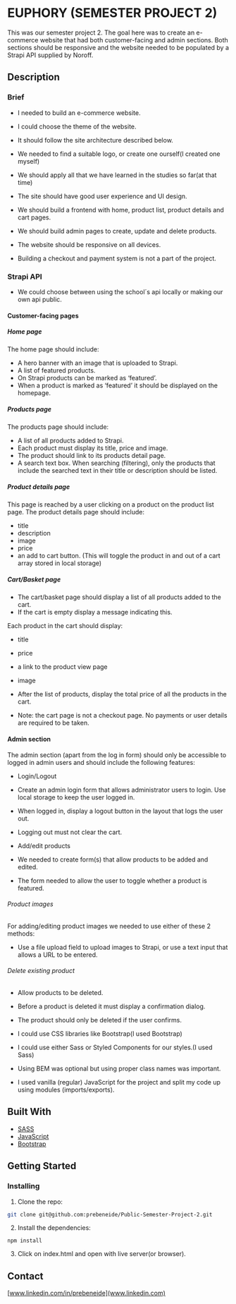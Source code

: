 # EUPHORY (SEMESTER PROJECT 2)

This was our semester project 2. The goal here was to create an e-commerce website that had both customer-facing and admin sections. Both sections should be responsive and the website needed to be populated by a Strapi API supplied by Noroff.

## Description

### Brief

- I needed to build an e-commerce website.
- I could choose the theme of the website.
- It should follow the site architecture described below.
- We needed to find a suitable logo, or create one ourself(I created one myself)
- We should apply all that we have learned in the studies so far(at that time)
- The site should have good user experience and UI design.

- We should build a frontend with home, product list, product details and cart pages.
- We should build admin pages to create, update and delete products.
- The website should be responsive on all devices.
- Building a checkout and payment system is not a part of the project.


### Strapi API

- We could choose between using the school´s api locally or making our own api public.

#### Customer-facing pages

##### Home page

The home page should include:

- A hero banner with an image that is uploaded to Strapi.
- A list of featured products.
- On Strapi products can be marked as ‘featured’.
- When a product is marked as ‘featured’ it should be displayed on the homepage.

##### Products page

The products page should include:

- A list of all products added to Strapi.
- Each product must display its title, price and image.
- The product should link to its products detail page.
- A search text box. When searching (filtering), only the products that include the searched text in their title or description should be listed.

##### Product details page

This page is reached by a user clicking on a product on the product list page. The product details page should include:

- title
- description
- image
- price
- an add to cart button. (This will toggle the product in and out of a cart array stored in local storage)

##### Cart/Basket page

- The cart/basket page should display a list of all products added to the cart.
- If the cart is empty display a message indicating this.

Each product in the cart should display:

- title
- price
- a link to the product view page
- image

- After the list of products, display the total price of all the products in the cart.

- Note: the cart page is not a checkout page. No payments or user details are required to be taken.


#### Admin section

The admin section (apart from the log in form) should only be accessible to logged in admin users and should include the following features:

- Login/Logout
- Create an admin login form that allows administrator users to login. Use local storage to keep the user logged in.

- When logged in, display a logout button in the layout that logs the user out.
- Logging out must not clear the cart.
- Add/edit products

- We needed to create form(s) that allow products to be added and edited.
- The form needed to allow the user to toggle whether a product is featured.

###### Product images

For adding/editing product images we needed to use either of these 2 methods:

- Use a file upload field to upload images to Strapi, or use a text input that allows a URL to be entered.

###### Delete existing product

- Allow products to be deleted.
- Before a product is deleted it must display a confirmation dialog.
- The product should only be deleted if the user confirms.

- I could use CSS libraries like Bootstrap(I used Bootstrap)
- I could use either Sass or Styled Components for our styles.(I used Sass)
- Using BEM was optional but using proper class names was important.
- I used vanilla (regular) JavaScript for the project and split my code up using modules (imports/exports).


## Built With

- [SASS](https://sass-lang.com/)
- [JavaScript](https://www.javascript.com/)
- [Bootstrap](https://getbootstrap.com)

## Getting Started

### Installing

1. Clone the repo:

```bash
git clone git@github.com:prebeneide/Public-Semester-Project-2.git
```

2. Install the dependencies:

```
npm install
```

3. Click on index.html and open with live server(or browser).



## Contact

[www.linkedin.com/in/prebeneide](www.linkedin.com)
